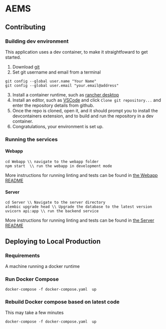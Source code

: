 # AEMS

## Contributing

### Building dev environment

This application uses a dev container, to make it straightfoward to get started.

1. Download [git](https://git-scm.com/download)
2. Set git username and email from a terminal

```terminal
git config --global user.name "Your Name"
git config --global user.email "your.email@address"
```

3. Install a container runtime, such as [rancher desktop](https://rancherdesktop.io/)
4. Install an editor, such as [VSCode](https://code.visualstudio.com/download) and click `Clone git repository...` and enter the repository details from github.
5. Once the repo is cloned, open it, and it should prompt you to install the devcontainers extension, and to build and run the repository in a dev container.
6. Congratulations, your environment is set up.

### Running the services

#### Webapp

```
cd Webapp \\ navigate to the webapp folder
npm start  \\ run the webapp in development mode
```

More instructions for running linting and tests can be found in [the Webapp README](./Webapp/README.md)

#### Server

```
cd Server \\ Navigate to the server directory
alembic upgrade head \\ Upgrade the database to the latest version
uvicorn api:app \\ run the backend service
```

More instructions for running linting and tests can be found in [the Server README](./Server/README.md)

## Deploying to Local Production

### Requirements

A machine running a docker runtime

### Run Docker Compose

```
docker-compose -f docker-compose.yaml  up
```

### Rebuild Docker compose based on latest code

This may take a few minutes

```
docker-compose -f docker-compose.yaml  up
```
